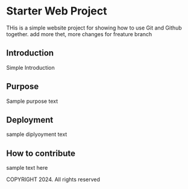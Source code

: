 # Starter Web Project

THis is a simple website project for showing 
how to use Git and Github together. add more thet, more changes for freature branch 

## Introduction

Simple Introduction

## Purpose

 Sample purpose text

## Deployment

sample diplyoyment text

## How to contribute

sample text here

COPYRIGHT 2024. All rights reserved
